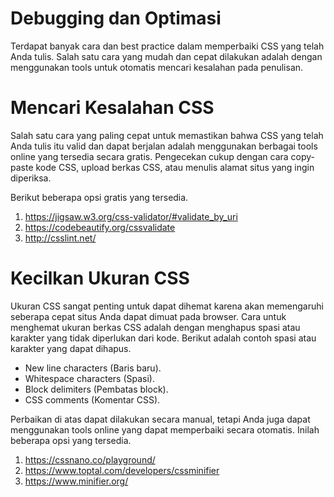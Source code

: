# Debugging dan Optimasi
Terdapat banyak cara dan best practice dalam memperbaiki CSS yang telah Anda tulis. Salah satu cara yang mudah dan cepat dilakukan adalah dengan menggunakan tools untuk otomatis mencari kesalahan pada penulisan.

# Mencari Kesalahan CSS
Salah satu cara yang paling cepat untuk memastikan bahwa CSS yang telah Anda tulis itu valid dan dapat berjalan adalah menggunakan berbagai tools online yang tersedia secara gratis. Pengecekan cukup dengan cara copy-paste kode CSS, upload berkas CSS, atau menulis alamat situs yang ingin diperiksa.

Berikut beberapa opsi gratis yang tersedia.

1. https://jigsaw.w3.org/css-validator/#validate_by_uri
2. https://codebeautify.org/cssvalidate
3. http://csslint.net/

# Kecilkan Ukuran CSS
Ukuran CSS sangat penting untuk dapat dihemat karena akan memengaruhi seberapa cepat situs Anda dapat dimuat pada browser. Cara untuk menghemat ukuran berkas CSS adalah dengan menghapus spasi atau karakter yang tidak diperlukan dari kode. Berikut adalah contoh spasi atau karakter yang dapat dihapus.

* New line characters (Baris baru).
* Whitespace characters (Spasi).
* Block delimiters (Pembatas block).
* CSS comments (Komentar CSS).

Perbaikan di atas dapat dilakukan secara manual, tetapi Anda juga dapat menggunakan tools online yang dapat memperbaiki secara otomatis. Inilah beberapa opsi yang tersedia.

1. https://cssnano.co/playground/
2. https://www.toptal.com/developers/cssminifier
3. https://www.minifier.org/